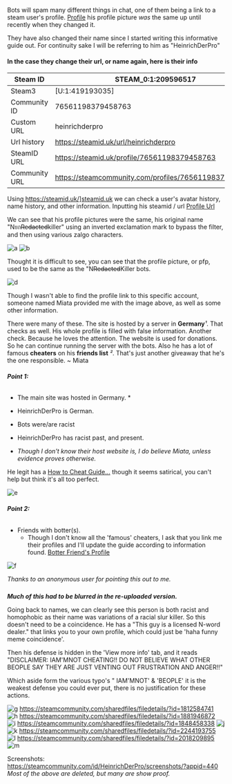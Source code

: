 Bots will spam many different things in chat, one of them being a link to a steam user's profile.
[Profile](https://steamcommunity.com/id/HeinrichDerPro) his profile picture *was* the same up until recently when they changed it.

They have also changed their name since I started writing this informative guide out. For continuity sake I will be referring to him as "HeinrichDerPro"

#### In the case they change their url, or name again, here is their info
Steam ID | STEAM_0:1:209596517
------------ | -------------
Steam3 | [U:1:419193035]
Community ID | 76561198379458763
Custom URL | heinrichderpro
Url history | https://steamid.uk/url/heinrichderpro
SteamID URL | https://steamid.uk/profile/76561198379458763
Community URL | https://steamcommunity.com/profiles/76561198379458763

Using https://steamid.uk/]steamid.uk we can check a user's avatar history, name history, and other information.
Inputting his steamid / url 
[Profile Url](https://steamid.uk/profile/76561198379458763)

We can see that his profile pictures were the same, his original name "Nยก~~Redacted~~killer" using an inverted exclamation mark to bypass the filter, and then using various zalgo characters.

![a](https://user-images.githubusercontent.com/42129397/127070961-427e4ddc-4af7-4fe0-a2ea-aa39a2e06dd9.png)
![b](https://user-images.githubusercontent.com/42129397/127070968-2257db91-9d79-4210-904f-57d06cb8309d.png)

Thought it is difficult to see, you can see that the profile picture, or pfp, used to be the same as the "N~~Redacted~~Killer bots.

![d](https://user-images.githubusercontent.com/42129397/127071023-7bd155f5-33a4-4ea2-9c9d-cb3efc7794cf.png)


Though I wasn't able to find the profile link to this specific account, someone named Miata provided me with the image above, as well as some other information.

There were many of these. 
The site is hosted by a server in **Germany***¹*. 
That checks as well. 
His whole profile is filled with false information. 
Another check. 
Because he loves the attention. 
The website is used for donations. 
So he can continue running the server with the bots. 
Also he has a lot of famous **cheaters** on his **friends list** *²*. 
That's just another giveaway that he's the one responsible.
 ~ Miata

###### **Point 1:** 
* The main site was hosted in Germany. *
* HeinrichDerPro is German.
* Bots were/are racist
* HeinrichDerPro has racist past, and present.

* *Though I don't know their host website is, I do believe Miata, unless evidence proves otherwise.*

He legit has a [How to Cheat Guide...](https://steamcommunity.com/sharedfiles/filedetails/?id=2394545944) though it seems satirical, you can't help but think it's all too perfect.

![e](https://user-images.githubusercontent.com/42129397/127072234-25d6661c-f47d-43be-9bbb-cd8e360c537d.png)


###### **Point 2:**
* Friends with botter(s).
  * Though I don't know all the 'famous' cheaters, I ask that you link me their profiles and I'll update the guide according to information found.
[Botter Friend's Profile](https://steamcommunity.com/id/therealn3u)

![f](https://user-images.githubusercontent.com/42129397/127072645-3637c0b3-d589-4a42-85fa-94941f4f4b0a.png)

*Thanks to an anonymous user for pointing this out to me.*

###

***Much of this had to be blurred in the re-uploaded version.***

Going back to names, we can clearly see this person is both racist and homophobic as their name was variations of a racial slur killer. So this doesn't need to be a coincidence.
He has a "This guy is a licensed N-word dealer." that links you to your own profile, which could just be 'haha funny meme coincidence'.

Then his defense is hidden in the 'View more info' tab, and it reads "DISCLAIMER: IAM'MNOT CHEATING!! DO NOT BELIEVE WHAT OTHER BEOPLE SAY THEY ARE JUST VENTING OUT FRUSTRATION AND ANGER!!"

Which aside form the various typo's " IAM'MNOT' & 'BEOPLE' it is the weakest defense you could ever put, there is no justification for these actions.

![g](https://user-images.githubusercontent.com/42129397/127073722-c828cb55-20c4-4a0d-97df-2107bc4105b5.png)
https://steamcommunity.com/sharedfiles/filedetails/?id=1812584741
![h](https://user-images.githubusercontent.com/42129397/127073724-4ca99c30-be45-4dac-9cd1-2fafa18c11e9.png)
https://steamcommunity.com/sharedfiles/filedetails/?id=1881946872
![i](https://user-images.githubusercontent.com/42129397/127073726-e3df5967-83c6-4a37-a7e4-cec735c490f6.png)
https://steamcommunity.com/sharedfiles/filedetails/?id=1848458338
![j](https://user-images.githubusercontent.com/42129397/127073727-8fa830ac-58e7-42d6-acc0-ddbdf5edfd33.png)
![k](https://user-images.githubusercontent.com/42129397/127073729-7078c64c-3185-4f32-b7b6-91621b4e41de.png)
https://steamcommunity.com/sharedfiles/filedetails/?id=2244193755
![l](https://user-images.githubusercontent.com/42129397/127073730-43989178-64d7-468d-9ed7-0befbf8ff634.png)
https://steamcommunity.com/sharedfiles/filedetails/?id=2018209895
![m](https://user-images.githubusercontent.com/42129397/127073731-901d1517-294c-4c06-b129-9b1995273edf.png)

Screenshots: https://steamcommunity.com/id/HeinrichDerPro/screenshots/?appid=440
*Most of the above are deleted, but many are show proof.*
